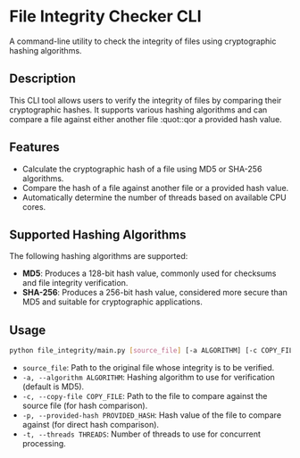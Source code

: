 # File Integrity Checker CLI

A command-line utility to check the integrity of files using cryptographic hashing algorithms.

## Description

This CLI tool allows users to verify the integrity of files by comparing their cryptographic hashes.
It supports various hashing algorithms and can compare a file against either another file :quot::qor a provided hash value.

## Features

- Calculate the cryptographic hash of a file using MD5 or SHA-256 algorithms.
- Compare the hash of a file against another file or a provided hash value.
- Automatically determine the number of threads based on available CPU cores.

## Supported Hashing Algorithms

The following hashing algorithms are supported:

- **MD5**: Produces a 128-bit hash value, commonly used for checksums and file integrity verification.
- **SHA-256**: Produces a 256-bit hash value, considered more secure than MD5 and suitable for cryptographic applications.


## Usage

```bash
python file_integrity/main.py [source_file] [-a ALGORITHM] [-c COPY_FILE | -p PROVIDED_HASH] [-t THREADS]
```


- `source_file`: Path to the original file whose integrity is to be verified.
- `-a, --algorithm ALGORITHM`: Hashing algorithm to use for verification (default is MD5).
- `-c, --copy-file COPY_FILE`: Path to the file to compare against the source file (for hash comparison).
- `-p, --provided-hash PROVIDED_HASH`: Hash value of the file to compare against (for direct hash comparison).
- `-t, --threads THREADS`: Number of threads to use for concurrent processing.


